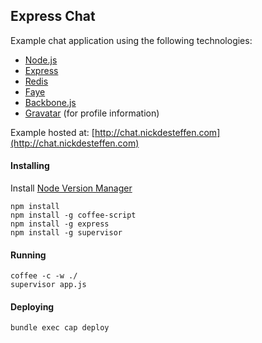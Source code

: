 ## Express Chat

Example chat application using the following technologies:

  * [Node.js](http://nodejs.org)
  * [Express](http://expressjs.com/)
  * [Redis](http://redis.io) 
  * [Faye](http://faye.jcoglan.com/) 
  * [Backbone.js](http://backbonejs.org)
  * [Gravatar](http://gravatar.com) (for profile information)

Example hosted at: [http://chat.nickdesteffen.com](http://chat.nickdesteffen.com)

#### Installing
Install [Node Version Manager](https://github.com/creationix/nvm)  

`npm install`  
`npm install -g coffee-script`  
`npm install -g express`  
`npm install -g supervisor`

#### Running
`coffee -c -w ./`  
`supervisor app.js`

#### Deploying
`bundle exec cap deploy`